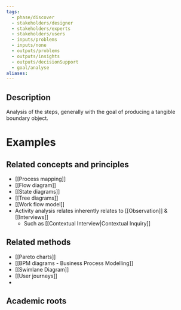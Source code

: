 ```yaml
---
tags:
  - phase/discover
  - stakeholders/designer
  - stakeholders/experts
  - stakeholders/users
  - inputs/problems
  - inputs/none
  - outputs/problems
  - outputs/insights
  - outputs/decisionSupport
  - goal/analyse
aliases:
---
```


## Description
Analysis of the steps, generally with the goal of producing a tangible boundary object. 
# Examples 


## Related concepts and principles 
- [[Process mapping]]
- [[Flow diagram]]
- [[State diagrams]]
- [[Tree diagrams]]
- [[Work flow model]]
- Activity analysis relates inherently relates to [[Observation]] & [[Interviews]]
	- Such as [[Contextual Interview|Contextual Inquiry]]

## Related methods
- [[Pareto charts]]
- [[BPM diagrams - Business Process Modelling]]
- [[Swimlane Diagram]]
- [[User journeys]]
- 

## Academic roots
